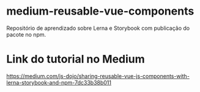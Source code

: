 # medium-reusable-vue-components
Repositório de aprendizado sobre Lerna e Storybook com publicação do pacote no npm.

# Link do tutorial no Medium
https://medium.com/js-dojo/sharing-reusable-vue-js-components-with-lerna-storybook-and-npm-7dc33b38b011
